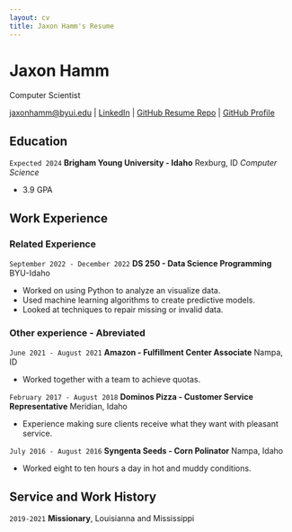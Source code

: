 ```yaml
---
layout: cv
title: Jaxon Hamm's Resume
---
```

# Jaxon Hamm
Computer Scientist

<div id="webaddress">
<a href="jaxonhamm@byui.edu">jaxonhamm@byui.edu</a>
| <a href="https://www.linkedin.com/in/jaxon-hamm-7780b7239/">LinkedIn</a>
| <a href="https://github.com/byuids-resumes/jaxon_hamm">GitHub Resume Repo</a>
| <a href="https://github.com/JaxonAtBYUI">GitHub Profile</a>
</div>

## Education

`Expected 2024`
__Brigham Young University - Idaho__ Rexburg, ID
_Computer Science_
- 3.9 GPA

## Work Experience

### Related Experience

`September 2022 - December 2022`
__DS 250 - Data Science Programming__ BYU-Idaho

- Worked on using Python to analyze an visualize data.
- Used machine learning algorithms to create predictive models.
- Looked at techniques to repair missing or invalid data.

### Other experience - Abreviated

`June 2021 - August 2021`
__Amazon - Fulfillment Center Associate__ Nampa, ID

- Worked together with a team to achieve quotas.

`February 2017 - August 2018`
__Dominos Pizza - Customer Service Representative__ Meridian, Idaho

- Experience making sure clients receive what they want with pleasant service.

`July 2016 - August 2016`
__Syngenta Seeds - Corn Polinator__ Nampa, Idaho

- Worked eight to ten hours a day in hot and muddy conditions.

## Service and Work History

`2019-2021`
__Missionary__, Louisianna and Mississippi


